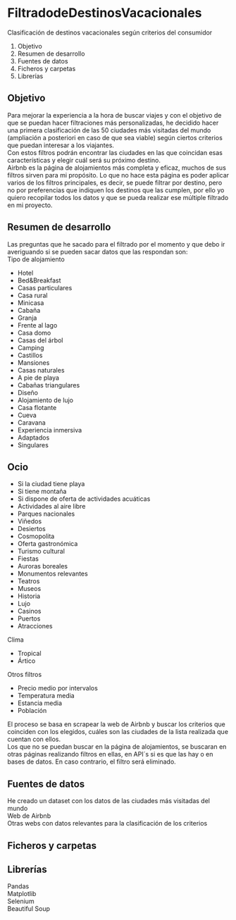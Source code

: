 # FiltradodeDestinosVacacionales

Clasificación de destinos vacacionales según criterios del consumidor

1. Objetivo
2. Resumen de desarrollo
3. Fuentes de datos
4. Ficheros y carpetas
5. Librerías

## Objetivo
Para mejorar la experiencia a la hora de buscar viajes y con el objetivo de que se puedan hacer filtraciones más personalizadas, he decidido hacer una primera clasificación de las 50 ciudades más visitadas del mundo (ampliación a posteriori en caso de que sea viable) según ciertos criterios que puedan interesar a los viajantes. <br>
Con estos filtros podrán encontrar las ciudades en las que coincidan esas características y elegir cuál será su próximo destino.<br>
Airbnb es la página de alojamientos más completa y eficaz, muchos de sus filtros sirven para mi propósito. Lo que no hace esta página es poder aplicar varios de los filtros principales, es decir, se puede filtrar por destino, pero no por preferencias que indiquen los destinos que las cumplen, por ello yo quiero recopilar todos los datos y que se pueda realizar ese múltiple filtrado en mi proyecto.

## Resumen de desarrollo
Las preguntas que he sacado para el filtrado por el momento y que debo ir averiguando si se pueden sacar datos que las respondan son:<br>
Tipo de alojamiento
+ Hotel
+ Bed&Breakfast
+ Casas particulares
+ Casa rural
+ Minicasa
+ Cabaña
+ Granja
+ Frente al lago
+ Casa domo
+ Casas del árbol
+ Camping
+ Castillos
+ Mansiones
+ Casas naturales
+ A pie de playa
+ Cabañas triangulares
+ Diseño
+ Alojamiento de lujo
+ Casa flotante
+ Cueva
+ Caravana
+ Experiencia inmersiva
+ Adaptados
+ Singulares

## Ocio
+ Si la ciudad tiene playa
+ Si tiene montaña
+ Si dispone de oferta de actividades acuáticas
+ Actividades al aire libre
+ Parques nacionales
+ Viñedos
+ Desiertos
+ Cosmopolita
+ Oferta gastronómica
+ Turismo cultural
+ Fiestas
+ Auroras boreales
+ Monumentos relevantes
+ Teatros
+ Museos
+ Historia
+ Lujo
+ Casinos
+ Puertos
+ Atracciones

Clima
+ Tropical
+ Ártico

Otros filtros
+ Precio medio por intervalos
+ Temperatura media
+ Estancia media
+ Población

El proceso se basa en scrapear la web de Airbnb y buscar los criterios que coinciden con los elegidos, cuáles son las ciudades de la lista realizada que cuentan con ellos.<br>
Los que no se puedan buscar en la página de alojamientos, se buscaran en otras páginas realizando filtros en ellas, en API´s si es que las hay o en bases de datos. En caso contrario, el filtro será eliminado.

## Fuentes de datos 

He creado un dataset con los datos de las ciudades más visitadas del mundo<br>
Web de Airbnb <br>
Otras webs con datos relevantes para la clasificación de los criterios

## Ficheros y carpetas

## Librerías
Pandas <br>
Matplotlib<br>
Selenium<br>
Beautiful Soup<br>

